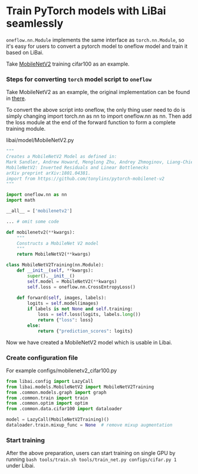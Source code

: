 # Train PyTorch models with LiBai seamlessly

`oneflow.nn.Module` implements the same interface as `torch.nn.Module`, so it's easy for users to convert a pytorch model to oneflow model and train it based on LiBai.

Take [MobileNetV2](https://github.com/d-li14/mobilenetv2.pytorch/blob/master/models/imagenet/mobilenetv2.py) training cifar100 as an example.

### Steps for converting `torch` model script to `oneflow`

Take MobileNetV2 as an example, the original implementation can be found in [there](https://github.com/d-li14/mobilenetv2.pytorch/blob/master/models/imagenet/mobilenetv2.py).


To convert the above script into oneflow, the only thing user need to do is simply changing import torch.nn as nn to import oneflow.nn as nn. Then add the loss module at the end of the forward function to form a complete training module.

libai/model/MobileNetV2.py

```python
"""
Creates a MobileNetV2 Model as defined in:
Mark Sandler, Andrew Howard, Menglong Zhu, Andrey Zhmoginov, Liang-Chieh Chen. (2018). 
MobileNetV2: Inverted Residuals and Linear Bottlenecks
arXiv preprint arXiv:1801.04381.
import from https://github.com/tonylins/pytorch-mobilenet-v2
"""

import oneflow.nn as nn
import math

__all__ = ['mobilenetv2']

... # omit some code

def mobilenetv2(**kwargs):
    """
    Constructs a MobileNet V2 model
    """
    return MobileNetV2(**kwargs)

class MobileNetV2Training(nn.Module):
    def __init__(self, **kwargs):
        super().__init__()
        self.model = MobileNetV2(**kwargs)
        self.loss = oneflow.nn.CrossEntropyLoss()
    
    def forward(self, images, labels):
        logits = self.model(images)
        if labels is not None and self.training:
            loss = self.loss(logits, labels.long())
            return {"loss": loss}
        else:
            return {"prediction_scores": logits}
```

Now we have created a MobileNetV2 model which is usable in Libai.

### Create configuration file

For example configs/mobilenetv2_cifar100.py

```python
from libai.config import LazyCall
from libai.models.MobileNetV2 import MobileNetV2Training
from .common.models.graph import graph
from .common.train import train
from .common.optim import optim
from .common.data.cifar100 import dataloader

model = LazyCall(MobileNetV2Training)()
dataloader.train.mixup_func = None  # remove mixup augmentation
```

### Start training

After the above preparation, users can start training on single GPU by running `bash tools/train.sh tools/train_net.py configs/cifar.py 1` under Libai.


